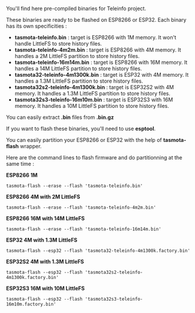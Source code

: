 You'll find here pre-compiled binaries for Teleinfo project.

These binaries are ready to be flashed on ESP8266 or ESP32.
Each binary has its own specificities :
  * **tasmota-teleinfo.bin** : target is ESP8266 with 1M memory. It won't handle LittleFS to store history files.
  * **tasmota-teleinfo-4m2m.bin** : target is ESP8266 with 4M memory. It handles a 2M LittleFS partition to store history files.
  * **tasmota-teleinfo-16m14m.bin** : target is ESP8266 with 16M memory. It handles a 14M LittleFS partition to store history files.
  * **tasmota32-teleinfo-4m1300k.bin** : target is ESP32 with 4M memory. It handles a 1.3M LittleFS partition to store history files.
  * **tasmota32s2-teleinfo-4m1300k.bin** : target is ESP32S2 with 4M memory. It handles a 1.3M LittleFS partition to store history files.
  * **tasmota32s3-teleinfo-16m10m.bin** : target is ESP32S3 with 16M memory. It handles a 10M LittleFS partition to store history files.

You can easily extract **.bin** files from **.bin.gz**

If you want to flash these binaries, you'll need to use **esptool**.

You can easily partition your ESP8266 or ESP32 with the help of **tasmota-flash** wrapper.

Here are the command lines to flash firmware and do partitionning at the same time :

**ESP8266 1M**

    tasmota-flash --erase --flash 'tasmota-teleinfo.bin'

**ESP8266 4M with 2M LittleFS**

    tasmota-flash --erase --flash 'tasmota-teleinfo-4m2m.bin'
   
**ESP8266 16M with 14M LittleFS**

    tasmota-flash --erase --flash 'tasmota-teleinfo-16m14m.bin'

**ESP32 4M with 1.3M LittleFS**

    tasmota-flash --esp32 --flash 'tasmota32-teleinfo-4m1300k.factory.bin'

**ESP32S2 4M with 1.3M LittleFS**

    tasmota-flash --esp32 --flash 'tasmota32s2-teleinfo-4m1300k.factory.bin'

**ESP32S3 16M with 10M LittleFS**

    tasmota-flash --esp32 --flash 'tasmota32s3-teleinfo-16m10m.factory.bin'
